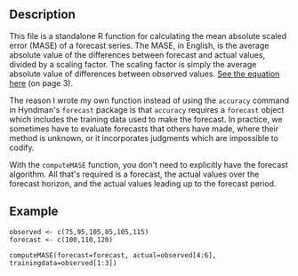 ## Description
This file is a standalone R function for calculating the mean absolute scaled error (MASE) of a forecast series. The MASE, in English, is the average absolute value of the differences between forecast and actual values, divided by a scaling factor. The scaling factor is simply the average absolute value of differences between observed values. [See the equation here](http://robjhyndman.com/papers/foresight.pdf) (on page 3).

The reason I wrote my own function instead of using the `accuracy` command in Hyndman's `forecast` package is that `accuracy` requires a `forecast` object which includes the training data used to make the forecast. In practice, we sometimes have to evaluate forecasts that others have made, where their method is unknown, or it incorporates judgments which are impossible to codify.

With the `computeMASE` function, you don't need to explicitly have the forecast algorithm. All that's required is a forecast, the actual values over the forecast horizon, and the actual values leading up to the forecast period.

## Example
```{r}
observed <- c(75,95,105,85,105,115)
forecast <- c(100,110,120)

computeMASE(forecast=forecast, actual=observed[4:6], trainingdata=observed[1:3])
```

